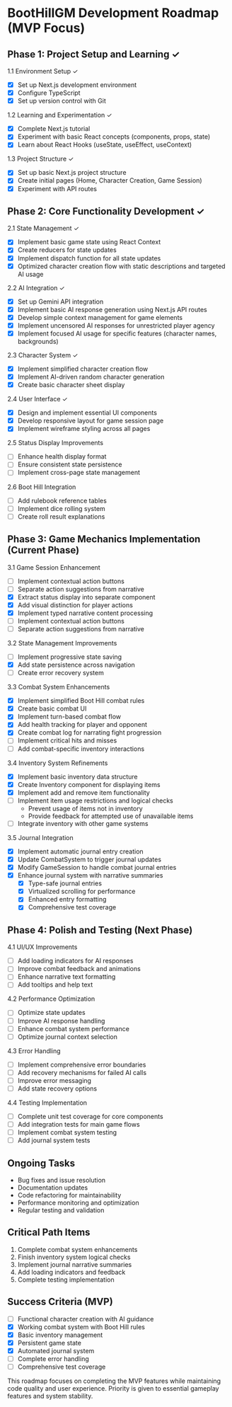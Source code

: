 # BootHillGM Development Roadmap (MVP Focus)

## Phase 1: Project Setup and Learning ✓

1.1 Environment Setup ✓
- [x] Set up Next.js development environment
- [x] Configure TypeScript
- [x] Set up version control with Git

1.2 Learning and Experimentation ✓
- [x] Complete Next.js tutorial
- [x] Experiment with basic React concepts (components, props, state)
- [x] Learn about React Hooks (useState, useEffect, useContext)

1.3 Project Structure ✓
- [x] Set up basic Next.js project structure
- [x] Create initial pages (Home, Character Creation, Game Session)
- [x] Experiment with API routes

## Phase 2: Core Functionality Development ✓

2.1 State Management ✓
- [x] Implement basic game state using React Context
- [x] Create reducers for state updates
- [x] Implement dispatch function for all state updates
- [x] Optimized character creation flow with static descriptions and targeted AI usage

2.2 AI Integration ✓
- [x] Set up Gemini API integration
- [x] Implement basic AI response generation using Next.js API routes
- [x] Develop simple context management for game elements
- [x] Implement uncensored AI responses for unrestricted player agency
- [x] Implement focused AI usage for specific features (character names, backgrounds)

2.3 Character System ✓
- [x] Implement simplified character creation flow
- [x] Implement AI-driven random character generation
- [x] Create basic character sheet display

2.4 User Interface ✓
- [x] Design and implement essential UI components
- [x] Develop responsive layout for game session page
- [x] Implement wireframe styling across all pages

2.5 Status Display Improvements
- [ ] Enhance health display format
- [ ] Ensure consistent state persistence
- [ ] Implement cross-page state management

2.6 Boot Hill Integration
- [ ] Add rulebook reference tables
- [ ] Implement dice rolling system
- [ ] Create roll result explanations

## Phase 3: Game Mechanics Implementation (Current Phase)

3.1 Game Session Enhancement
- [ ] Implement contextual action buttons
- [ ] Separate action suggestions from narrative
- [x] Extract status display into separate component
- [x] Add visual distinction for player actions
- [x] Implement typed narrative content processing
- [ ] Implement contextual action buttons
- [ ] Separate action suggestions from narrative

3.2 State Management Improvements
- [ ] Implement progressive state saving
- [x] Add state persistence across navigation
- [ ] Create error recovery system

3.3 Combat System Enhancements
- [x] Implement simplified Boot Hill combat rules
- [x] Create basic combat UI
- [x] Implement turn-based combat flow
- [x] Add health tracking for player and opponent
- [x] Create combat log for narrating fight progression
- [ ] Implement critical hits and misses
- [ ] Add combat-specific inventory interactions

3.4 Inventory System Refinements
- [x] Implement basic inventory data structure
- [x] Create Inventory component for displaying items
- [x] Implement add and remove item functionality
- [ ] Implement item usage restrictions and logical checks
  - Prevent usage of items not in inventory
  - Provide feedback for attempted use of unavailable items
- [ ] Integrate inventory with other game systems

3.5 Journal Integration
- [x] Implement automatic journal entry creation
- [x] Update CombatSystem to trigger journal updates
- [x] Modify GameSession to handle combat journal entries
- [x] Enhance journal system with narrative summaries
  - [x] Type-safe journal entries
  - [x] Virtualized scrolling for performance
  - [x] Enhanced entry formatting
  - [x] Comprehensive test coverage

## Phase 4: Polish and Testing (Next Phase)

4.1 UI/UX Improvements
- [ ] Add loading indicators for AI responses
- [ ] Improve combat feedback and animations
- [ ] Enhance narrative text formatting
- [ ] Add tooltips and help text

4.2 Performance Optimization
- [ ] Optimize state updates
- [ ] Improve AI response handling
- [ ] Enhance combat system performance
- [ ] Optimize journal context selection

4.3 Error Handling
- [ ] Implement comprehensive error boundaries
- [ ] Add recovery mechanisms for failed AI calls
- [ ] Improve error messaging
- [ ] Add state recovery options

4.4 Testing Implementation
- [ ] Complete unit test coverage for core components
- [ ] Add integration tests for main game flows
- [ ] Implement combat system testing
- [ ] Add journal system tests

## Ongoing Tasks
- Bug fixes and issue resolution
- Documentation updates
- Code refactoring for maintainability
- Performance monitoring and optimization
- Regular testing and validation

## Critical Path Items
1. Complete combat system enhancements
2. Finish inventory system logical checks
3. Implement journal narrative summaries
4. Add loading indicators and feedback
5. Complete testing implementation

## Success Criteria (MVP)
- [ ] Functional character creation with AI guidance
- [x] Working combat system with Boot Hill rules
- [x] Basic inventory management
- [x] Persistent game state
- [x] Automated journal system
- [ ] Complete error handling
- [ ] Comprehensive test coverage

This roadmap focuses on completing the MVP features while maintaining code quality and user experience. Priority is given to essential gameplay features and system stability.
